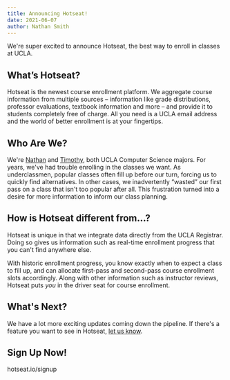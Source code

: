 ```yaml
---
title: Announcing Hotseat!
date: 2021-06-07
author: Nathan Smith
---
```


We're super excited to announce Hotseat, the best way to enroll in classes at UCLA.

## What’s Hotseat?

Hotseat is the newest course enrollment platform. We aggregate course information from multiple sources – information like grade distributions, professor evaluations, textbook information and more – and provide it to students completely free of charge. All you need is a UCLA email address and the world of better enrollment is at your fingertips.

## Who Are We?

We're [Nathan](https://nathansmith.io/) and [Timothy](https://github.com/TimothyGu), both UCLA Computer Science majors. For years, we've had trouble enrolling in the classes we want. As underclassmen, popular classes often fill up before our turn, forcing us to quickly find alternatives. In other cases, we inadvertently “wasted” our first pass on a class that isn't too popular after all. This frustration turned into a desire for more information to inform our class planning.

## How is Hotseat different from…?

Hotseat is unique in that we integrate data directly from the UCLA Registrar. Doing so gives us information such as real-time enrollment progress that you can't find anywhere else.

With historic enrollment progress, you know exactly when to expect a class to fill up, and can allocate first-pass and second-pass course enrollment slots accordingly. Along with other information such as instructor reviews, Hotseat puts _you_ in the driver seat for course enrollment.

## What's Next?

We have a lot more exciting updates coming down the pipeline. If there's a feature you want to see in Hotseat, [let us know]().

## Sign Up Now!

hotseat.io/signup
